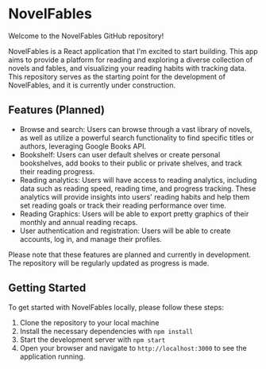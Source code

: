 # NovelFables

Welcome to the NovelFables GitHub repository!

NovelFables is a React application that I'm excited to start building. This app aims to provide a platform for reading and exploring a diverse collection of novels and fables, and visualizing your reading habits with tracking data. This repository serves as the starting point for the development of NovelFables, and it is currently under construction. 

## Features (Planned)

- Browse and search: Users can browse through a vast library of novels, as well as utilize a powerful search functionality to find specific titles or authors, leveraging Google Books API.
- Bookshelf: Users can user default shelves or create personal bookshelves, add books to their public or private shelves, and track their reading progress. 
- Reading analytics: Users will have access to reading analytics, including data such as reading speed, reading time, and progress tracking. These analytics will provide insights into users' reading habits and help them set reading goals or track their reading performance over time.
- Reading Graphics: Users will be able to export pretty graphics of their monthly and annual reading recaps. 
- User authentication and registration: Users will be able to create accounts, log in, and manage their profiles.

Please note that these features are planned and currently in development. The repository will be regularly updated as progress is made.

## Getting Started

To get started with NovelFables locally, please follow these steps:

1. Clone the repository to your local machine
2. Install the necessary dependencies with `npm install`
3. Start the development server with `npm start`
4. Open your browser and navigate to `http://localhost:3000` to see the application running.